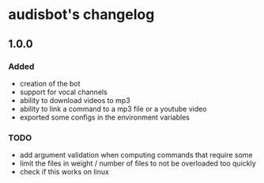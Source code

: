 # audisbot's changelog

## 1.0.0
### Added
* creation of the bot
* support for vocal channels
* ability to download videos to mp3
* ability to link a command to a mp3 file or a youtube video
* exported some configs in the environment variables

### TODO
* add argument validation when computing commands that require some
* limit the files in weight / number of files to not be overloaded too quickly
* check if this works on linux 
